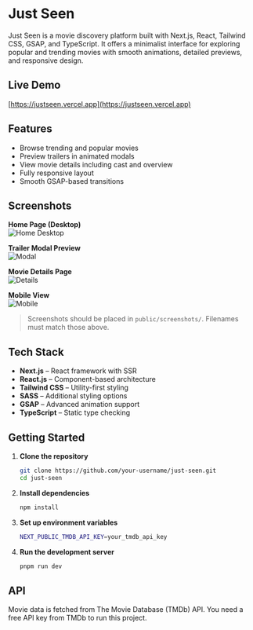 # Just Seen

Just Seen is a movie discovery platform built with Next.js, React, Tailwind CSS, GSAP, and TypeScript. It offers a minimalist interface for exploring popular and trending movies with smooth animations, detailed previews, and responsive design.

## Live Demo

[https://justseen.vercel.app](https://justseen.vercel.app)

## Features

- Browse trending and popular movies
- Preview trailers in animated modals
- View movie details including cast and overview
- Fully responsive layout
- Smooth GSAP-based transitions

## Screenshots

**Home Page (Desktop)**  
![Home Desktop](./public/screenshots/home-desktop.png)

**Trailer Modal Preview**  
![Modal](./public/screenshots/modal.png)

**Movie Details Page**  
![Details](./public/screenshots/details.png)

**Mobile View**  
![Mobile](./public/screenshots/mobile.png)

> Screenshots should be placed in `public/screenshots/`. Filenames must match those above.

## Tech Stack

- **Next.js** – React framework with SSR
- **React.js** – Component-based architecture
- **Tailwind CSS** – Utility-first styling
- **SASS** – Additional styling options
- **GSAP** – Advanced animation support
- **TypeScript** – Static type checking

## Getting Started

1. **Clone the repository**
   ```bash      
   git clone https://github.com/your-username/just-seen.git
   cd just-seen
   ```
2. **Install dependencies**
   ```bash
   npm install
   ```
3. **Set up environment variables**
   ```bash
   NEXT_PUBLIC_TMDB_API_KEY=your_tmdb_api_key
   ```
4. **Run the development server**
   ```bash
   pnpm run dev
   ```
## API
  Movie data is fetched from The Movie Database (TMDb) API. You need a free API key from TMDb to run this project.
